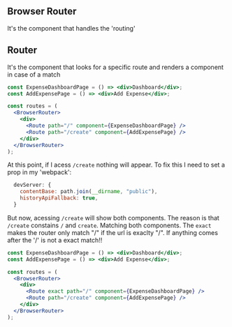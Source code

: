 ## Browser Router

It's the component that handles the 'routing'

## Router

It's the component that looks for a specific route and renders
a component in case of a match

```jsx
const ExpenseDashboardPage = () => <div>Dashboard</div>;
const AddExpensePage = () => <div>Add Expense</div>;

const routes = (
  <BrowserRouter>
    <div>
      <Route path="/" component={ExpenseDashboardPage} />
      <Route path="/create" component={AddExpensePage} />
    </div>
  </BrowserRouter>
);
```

At this point, if I acess `/create` nothing will appear. To fix
this I need to set a prop in my 'webpack':

```js
  devServer: {
    contentBase: path.join(__dirname, "public"),
    historyApiFallback: true,
  }
```

But now, acessing `/create` will show both components. The reason
is that `/create` constains `/` and `create`. Matching both components.
The `exact` makes the router only match "/" if the url is exaclty "/".
If anything comes after the '/' is not a exact match!!

```jsx
const ExpenseDashboardPage = () => <div>Dashboard</div>;
const AddExpensePage = () => <div>Add Expense</div>;

const routes = (
  <BrowserRouter>
    <div>
      <Route exact path="/" component={ExpenseDashboardPage} />
      <Route path="/create" component={AddExpensePage} />
    </div>
  </BrowserRouter>
);
```
